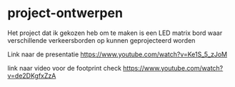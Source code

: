 # project-ontwerpen
Het project dat ik gekozen heb om te maken is een LED matrix bord waar verschillende verkeersborden op kunnen geprojecteerd worden 

Link naar de presentatie https://www.youtube.com/watch?v=Ke1S_5_zJoM


link naar video voor de footprint check https://www.youtube.com/watch?v=de2DKgfxZzA
